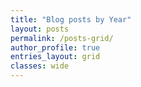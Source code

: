 ```yaml
---
title: "Blog posts by Year"
layout: posts
permalink: /posts-grid/
author_profile: true
entries_layout: grid
classes: wide
---
```


